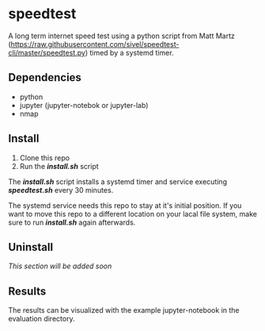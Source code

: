 # speedtest

A long term internet speed test using a python script from Matt Martz (https://raw.githubusercontent.com/sivel/speedtest-cli/master/speedtest.py) timed by a systemd timer.

## Dependencies 

- python
- jupyter (jupyter-notebok or jupyter-lab)
- nmap

## Install

1. Clone this repo
2. Run the _**install.sh**_ script

The _**install.sh**_ script installs a systemd timer and service executing _**speedtest.sh**_ every 30 minutes.<br>

The systemd service needs this repo to stay at it's initial position.
If you want to move this repo to a different location on your lacal file system, make sure to run _**install.sh**_ again afterwards.

## Uninstall

*This section will be added soon*

## Results 

The results can be visualized with the example jupyter-notebook in the evaluation directory.
